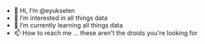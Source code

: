- 👋 Hi, I’m @eyukselen
- 👀 I’m interested in all things data
- 🌱 I’m currently learning all things data
- 📫 How to reach me ...  these aren't the droids you're looking for

<!---
eyukselen/eyukselen is a ✨ special ✨ repository because its `README.md` (this file) appears on your GitHub profile.
You can click the Preview link to take a look at your changes.
--->
